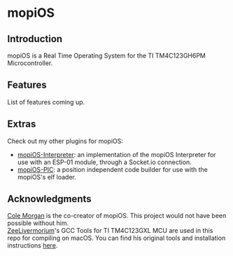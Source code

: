 # mopiOS

## Introduction
mopiOS is a Real Time Operating System for the TI TM4C123GH6PM Microcontroller.

## Features
List of features coming up.

## Extras
Check out my other plugins for mopiOS:
- [mopiOS-Interpreter](https://github.com/jp-pino/mopiOS-PIC): an implementation of the mopiOS Interpreter for use with an ESP-01 module, through a Socket.io connection.
- [mopiOS-PIC](https://github.com/jp-pino/mopiOS-PIC): a position independent code builder for use with the mopiOS's elf loader.

## Acknowledgments
[Cole Morgan](https://github.com/coleamorgan) is the co-creator of mopiOS. This project would not have been possible without him.  
[ZeeLivermorium](https://github.com/ZeeLivermorium)'s GCC Tools for TI TM4C123GXL MCU are used in this repo for compiling on macOS. You can find his original tools and installation instructions [here](https://github.com/ZeeLivermorium/zEEware).
